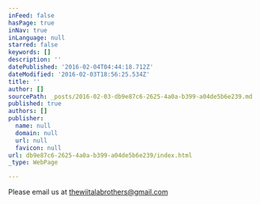 ```yaml
---
inFeed: false
hasPage: true
inNav: true
inLanguage: null
starred: false
keywords: []
description: ''
datePublished: '2016-02-04T04:44:18.712Z'
dateModified: '2016-02-03T18:56:25.534Z'
title: ''
author: []
sourcePath: _posts/2016-02-03-db9e87c6-2625-4a0a-b399-a04de5b6e239.md
published: true
authors: []
publisher:
  name: null
  domain: null
  url: null
  favicon: null
url: db9e87c6-2625-4a0a-b399-a04de5b6e239/index.html
_type: WebPage

---
```

Please email us at [thewiitalabrothers@gmail.com][0]

[0]: mailto:thewiitalabrothers@gmail.com